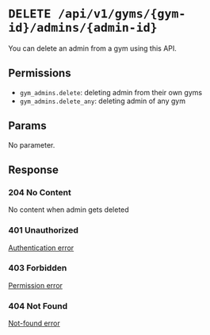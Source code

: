 # `DELETE /api/v1/gyms/{gym-id}/admins/{admin-id}`
You can delete an admin from a gym using this API.


## Permissions

- `gym_admins.delete`: deleting admin from their own gyms
- `gym_admins.delete_any`: deleting admin of any gym

## Params

No parameter.

## Response

### 204 No Content
No content when admin gets deleted

### 401 Unauthorized
[Authentication error](../../_globals/authentication-errors.md)

### 403 Forbidden
[Permission error](../../_globals/permission-errors.md)

### 404 Not Found
[Not-found error](../../_globals/not-found-errors.md)
